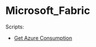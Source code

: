 # Microsoft_Fabric

Scripts:

- [Get Azure Consumption](./fabric_nb_code_get_azure_cost_data_example/README.md)